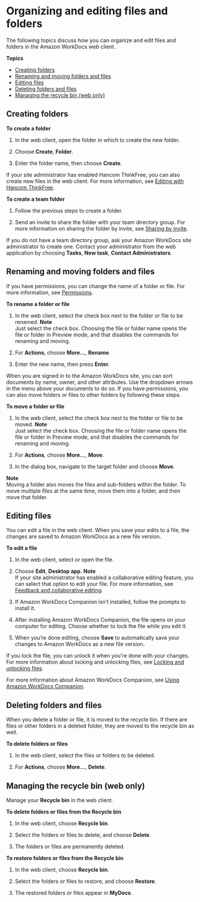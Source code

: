 # Organizing and editing files and folders<a name="client_folders"></a>

The following topics discuss how you can organize and edit files and folders in the Amazon WorkDocs web client\.

**Topics**
+ [Creating folders](#web_create_folder)
+ [Renaming and moving folders and files](#web_rename_folder)
+ [Editing files](#edit_files)
+ [Deleting folders and files](#web_delete_folder)
+ [Managing the recycle bin \(web only\)](#recycle_bin)

## Creating folders<a name="web_create_folder"></a>

**To create a folder**

1. In the web client, open the folder in which to create the new folder\.

1. Choose **Create**, **Folder**\.

1. Enter the folder name, then choose **Create**\.

If your site administrator has enabled Hancom ThinkFree, you can also create new files in the web client\. For more information, see [Editing with Hancom ThinkFree](hancom-online-edit.md)\.

**To create a team folder**

1. Follow the previous steps to create a folder\.

1. Send an invite to share the folder with your team directory group\. For more information on sharing the folder by invite, see [Sharing by invite](share-invite.md)\.

If you do not have a team directory group, ask your Amazon WorkDocs site administrator to create one\. Contact your administrator from the web application by choosing **Tasks**, **New task**, **Contact Administrators**\. 

## Renaming and moving folders and files<a name="web_rename_folder"></a>

If you have permissions, you can change the name of a folder or file\. For more information, see [Permissions](permissions.md)\.

**To rename a folder or file**

1. In the web client, select the check box next to the folder or file to be renamed\.
**Note**  
Just select the check box\. Choosing the file or folder name opens the file or folder in Preview mode, and that disables the commands for renaming and moving\.

1. For **Actions**, choose **More\.\.\.**, **Rename**\.

1. Enter the new name, then press **Enter**\.

When you are signed in to the Amazon WorkDocs site, you can sort documents by name, owner, and other attributes\. Use the dropdown arrows in the menu above your documents to do so\. If you have permissions, you can also move folders or files to other folders by following these steps\.

**To move a folder or file**

1. In the web client, select the check box next to the folder or file to be moved\.
**Note**  
Just select the check box\. Choosing the file or folder name opens the file or folder in Preview mode, and that disables the commands for renaming and moving\.

1. For **Actions**, choose **More\.\.\.**, **Move**\.

1. In the dialog box, navigate to the target folder and choose **Move**\.

**Note**  
Moving a folder also moves the files and sub\-folders within the folder\. To move multiple files at the same time, move them into a folder, and then move that folder\.

## Editing files<a name="edit_files"></a>

You can edit a file in the web client\. When you save your edits to a file, the changes are saved to Amazon WorkDocs as a new file version\.

**To edit a file**

1. In the web client, select or open the file\.

1. Choose **Edit**, **Desktop app**\.
**Note**  
If your site administrator has enabled a collaborative editing feature, you can select that option to edit your file\. For more information, see [Feedback and collaborative editing](collab-editing.md)\.

1. If Amazon WorkDocs Companion isn’t installed, follow the prompts to install it\.

1. After installing Amazon WorkDocs Companion, the file opens on your computer for editing\. Choose whether to lock the file while you edit it\.

1. When you’re done editing, choose **Save** to automatically save your changes to Amazon WorkDocs as a new file version\.

If you lock the file, you can unlock it when you're done with your changes\. For more information about locking and unlocking files, see [Locking and unlocking files](client_lock_files.md)\.

For more information about Amazon WorkDocs Companion, see [Using Amazon WorkDocs Companion](companion.md)\.

## Deleting folders and files<a name="web_delete_folder"></a>

When you delete a folder or file, it is moved to the recycle bin\. If there are files or other folders in a deleted folder, they are moved to the recycle bin as well\.

**To delete folders or files**

1. In the web client, select the files or folders to be deleted\. 

1. For **Actions**, choose **More\.\.\.**, **Delete**\.

## Managing the recycle bin \(web only\)<a name="recycle_bin"></a>

Manage your **Recycle bin** in the web client\.

**To delete folders or files from the **Recycle bin****

1. In the web client, choose **Recycle bin**\.

1. Select the folders or files to delete, and choose **Delete**\.

1. The folders or files are permanently deleted\.

**To restore folders or files from the **Recycle bin****

1. In the web client, choose **Recycle bin**\.

1. Select the folders or files to restore, and choose **Restore**\.

1. The restored folders or files appear in **MyDocs**\.